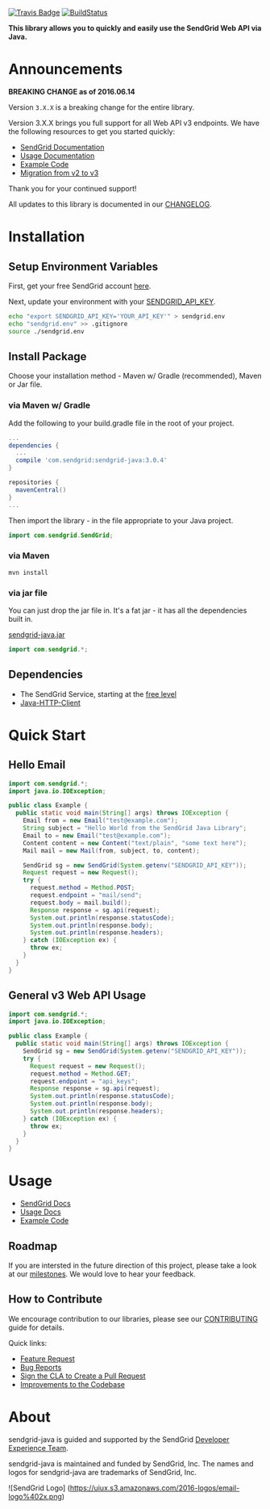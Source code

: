 [![Travis Badge](https://travis-ci.org/sendgrid/sendgrid-java.svg?branch=master)](https://travis-ci.org/sendgrid/sendgrid-java) [![BuildStatus](https://maven-badges.herokuapp.com/maven-central/com.sendgrid/sendgrid-java/badge.svg)](https://maven-badges.herokuapp.com/maven-central/com.sendgrid/sendgrid-java)

**This library allows you to quickly and easily use the SendGrid Web API via Java.**

# Announcements

**BREAKING CHANGE as of 2016.06.14**

Version `3.X.X` is a breaking change for the entire library.

Version 3.X.X brings you full support for all Web API v3 endpoints. We
have the following resources to get you started quickly:

-   [SendGrid
    Documentation](https://sendgrid.com/docs/API_Reference/Web_API_v3/index.html)
-   [Usage
    Documentation](https://github.com/sendgrid/sendgrid-java/tree/master/USAGE.md)
-   [Example
    Code](https://github.com/sendgrid/sendgrid-java/tree/master/examples)
-   [Migration from v2 to v3](https://sendgrid.com/docs/Classroom/Send/v3_Mail_Send/how_to_migrate_from_v2_to_v3_mail_send.html)

Thank you for your continued support!

All updates to this library is documented in our [CHANGELOG](https://github.com/sendgrid/sendgrid-java/blob/master/CHANGELOG.md).

# Installation

## Setup Environment Variables

First, get your free SendGrid account [here](https://sendgrid.com/free?source=sendgrid-java).

Next, update your environment with your [SENDGRID_API_KEY](https://app.sendgrid.com/settings/api_keys).

```bash
echo "export SENDGRID_API_KEY='YOUR_API_KEY'" > sendgrid.env
echo "sendgrid.env" >> .gitignore
source ./sendgrid.env
```
## Install Package

Choose your installation method - Maven w/ Gradle (recommended), Maven or Jar file.

### via Maven w/ Gradle

Add the following to your build.gradle file in the root of your project.

```groovy
...
dependencies {
  ...
  compile 'com.sendgrid:sendgrid-java:3.0.4'
}

repositories {
  mavenCentral()
}
...
```

Then import the library - in the file appropriate to your Java project.

```java
import com.sendgrid.SendGrid;
```

### via Maven

```
mvn install
```

### via jar file

You can just drop the jar file in. It's a fat jar - it has all the dependencies built in.

[sendgrid-java.jar](http://repo1.maven.org/maven2/com/sendgrid/sendgrid-java/3.0.4/sendgrid-java-3.0.4-jar.jar)

```java
import com.sendgrid.*;
```

## Dependencies

- The SendGrid Service, starting at the [free level](https://sendgrid.com/free?source=sendgrid-java)
- [Java-HTTP-Client](https://github.com/sendgrid/java-http-client)

# Quick Start

## Hello Email

```java
import com.sendgrid.*;
import java.io.IOException;

public class Example {
  public static void main(String[] args) throws IOException {
    Email from = new Email("test@example.com");
    String subject = "Hello World from the SendGrid Java Library";
    Email to = new Email("test@example.com");
    Content content = new Content("text/plain", "some text here");
    Mail mail = new Mail(from, subject, to, content);

    SendGrid sg = new SendGrid(System.getenv("SENDGRID_API_KEY"));
    Request request = new Request();
    try {
      request.method = Method.POST;
      request.endpoint = "mail/send";
      request.body = mail.build();
      Response response = sg.api(request);
      System.out.println(response.statusCode);
      System.out.println(response.body);
      System.out.println(response.headers);
    } catch (IOException ex) {
      throw ex;
    }
  }
}
```

## General v3 Web API Usage

```java
import com.sendgrid.*;
import java.io.IOException;

public class Example {
  public static void main(String[] args) throws IOException {
    SendGrid sg = new SendGrid(System.getenv("SENDGRID_API_KEY"));
    try {
      Request request = new Request();
      request.method = Method.GET;
      request.endpoint = "api_keys";
      Response response = sg.api(request);
      System.out.println(response.statusCode);
      System.out.println(response.body);
      System.out.println(response.headers);
    } catch (IOException ex) {
      throw ex;
    }
  }
}
```

# Usage

- [SendGrid Docs](https://sendgrid.com/docs/API_Reference/Web_API_v3/index.html)
- [Usage Docs](https://github.com/sendgrid/sendgrid-java/tree/master/USAGE.md)
- [Example Code](https://github.com/sendgrid/sendgrid-java/tree/master/examples)

## Roadmap

If you are intersted in the future direction of this project, please take a look at our [milestones](https://github.com/sendgrid/sendgrid-java/milestones). We would love to hear your feedback.

## How to Contribute

We encourage contribution to our libraries, please see our [CONTRIBUTING](https://github.com/sendgrid/sendgrid-java/blob/master/CONTRIBUTING.md) guide for details.

Quick links:

- [Feature Request](https://github.com/sendgrid/sendgrid-java/blob/master/CONTRIBUTING.md#feature_request)
- [Bug Reports](https://github.com/sendgrid/sendgrid-java/blob/master/CONTRIBUTING.md#submit_a_bug_report)
- [Sign the CLA to Create a Pull Request](https://github.com/sendgrid/sendgrid-java/blob/master/CONTRIBUTING.md#cla)
- [Improvements to the Codebase](https://github.com/sendgrid/sendgrid-java/blob/master/CONTRIBUTING.md#improvements_to_the_codebase)

# About

sendgrid-java is guided and supported by the SendGrid [Developer Experience Team](mailto:dx@sendgrid.com).

sendgrid-java is maintained and funded by SendGrid, Inc. The names and logos for sendgrid-java are trademarks of SendGrid, Inc.

![SendGrid Logo]
(https://uiux.s3.amazonaws.com/2016-logos/email-logo%402x.png)
